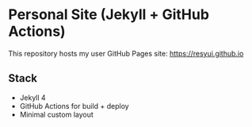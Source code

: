 # Personal Site (Jekyll + GitHub Actions)

This repository hosts my user GitHub Pages site: https://resyui.github.io

## Stack
- Jekyll 4
- GitHub Actions for build + deploy
- Minimal custom layout
